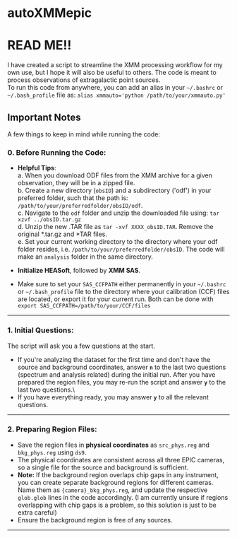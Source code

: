 # autoXMMepic

# **READ ME!!** 

I have created a script to streamline the XMM processing workflow for my own use, but I hope it will also be useful to others. The code is meant to process observations of extragalactic point sources. \
To run this code from anywhere, you can add an alias in your `~/.bashrc` or `~/.bash_profile` file as: `alias xmmauto='python /path/to/your/xmmauto.py'`

## **Important Notes**

A few things to keep in mind while running the code:

### **0. Before Running the Code:**
- **Helpful Tips**:\
    a. When you download ODF files from the XMM archive for a given observation, they will be in a zipped file.\
    b. Create a new directory (`obsID`) and a subdirectory ('odf') in your preferred folder, such that the path is: `/path/to/your/preferredfolder/obsID/odf`.\
    c. Navigate to the `odf` folder and unzip the downloaded file using: `tar xzvf ../obsID.tar.gz`\
    d. Unzip the new .TAR file as `tar -xvf XXXX_obsID.TAR`. Remove the original *.tar.gz and *TAR files.\
    e. Set your current working directory to the directory where your odf folder resides, i.e. `/path/to/your/preferredfolder/obsID`. The code will make an 
       `analysis` folder in the same directory.
         
- **Initialize HEASoft**, followed by **XMM SAS**.

- Make sure to set your `SAS_CCFPATH` either permanently in your `~/.bashrc` or `~/.bash_profile` file to the directory where your calibration (CCF) files are located, 
           or export it for your current run. Both can be done with `export SAS_CCFPATH=/path/to/your/CCF/files`
 ---

### **1. Initial Questions:**
The script will ask you a few questions at the start.
- If you're analyzing the dataset for the first time and don't have the source and background coordinates, answer **`n`** to the last two questions (spectrum and analysis related) during the initial run. After you have prepared the region files, you may re-run the script and answer **`y`** to the last two questions.\
- If you have everything ready, you may answer **`y`** to all the relevant questions.

---

### **2. Preparing Region Files:**
- Save the region files in **physical coordinates** as `src_phys.reg` and `bkg_phys.reg` using `ds9`.
- The physical coordinates are consistent across all three EPIC cameras, so a single file for the source and background is sufficient.
- **Note:** If the background region overlaps chip gaps in any instrument, you can create separate background regions for different cameras. Name them as `{camera}_bkg_phys.reg`, and update the respective `glob.glob` lines in the code accordingly. (I am currently unsure if regions overlapping with chip gaps is a problem, so this solution is just to be extra careful)
- Ensure the background region is free of any sources.

---
